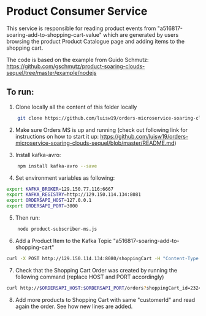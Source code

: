 # Product Consumer Service
This service is responsible for reading  product events from "a516817-soaring-add-to-shopping-cart-value"
which are generated by users browsing the product Product Catalogue page and adding items to the shopping cart.

The code is based on the example from Guido Schmutz:
https://github.com/gschmutz/product-soaring-clouds-sequel/tree/master/example/nodejs

## To run:

1) Clone locally all the content of this folder locally

```bash
	git clone https://github.com/luisw19/orders-microservice-soaring-clouds-sequel.git
```

2) Make sure Orders MS is up and running (check out following link for instructions on how to start it up: https://github.com/luisw19/orders-microservice-soaring-clouds-sequel/blob/master/README.md)

3) Install kafka-avro:

```bash
	npm install kafka-avro --save
```

4) Set environment variables as following:

```bash
export KAFKA_BROKER=129.150.77.116:6667
export KAFKA_REGISTRY=http://129.150.114.134:8081
export ORDERSAPI_HOST=127.0.0.1
export ORDERSAPI_PORT=3000
```

5) Then run:

```bash
	node product-subscriber-ms.js
```

6) Add a Product Item to the Kafka Topic "a516817-soaring-add-to-shopping-cart"

```bash
curl -X POST http://129.150.114.134:8080/shoppingCart -H "Content-Type: application/json" -d '{"sessionId":"abbfc4f9-83d5-49ac-9fa5-2909c5dc86e6","customerId":"232422","currency":"USD","quantity":1,"product":{"productId":"abbfc4f9-83d5-49ac-9fa5-2909c5dc86e6","code":"AX329T","name":"Light Brown Men Shoe 1","description":"Some very nice light brown shoes", "imageUrl":"01_men_one.jpg","price":68.39,"size":43,"weight":0.0,"dimension":{"unit":"cm","length":10.2,"height":10.4,"width":5.4},"color":"lightbrown","sku":"S15T-Flo-RS","tags":["tag"],"categories":["men"]}}'
```

7) Check that the Shopping Cart Order was created by running the following command (replace HOST and PORT accordingly)

```bash
curl http://$ORDERSAPI_HOST:$ORDERSAPI_PORT/orders?shoppingCart_id=232422&status=SHOPPING_CART
```

8) Add more products to Shopping Cart with same "customerId" and read again the order. See how new lines are added.

